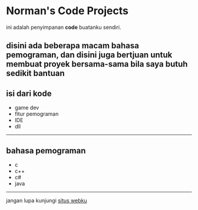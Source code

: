 # Norman's Code Projects
ini adalah penyimpanan **code** buatanku sendiri.

disini ada beberapa macam bahasa pemograman, dan disini juga bertjuan untuk membuat proyek bersama-sama bila saya butuh sedikit bantuan
---------------------
## isi dari kode
- game dev
- fitur pemograman
- IDE
- dll
---------------------
## bahasa pemograman
- c
- c++
- c#
- java
---------------------

jangan lupa kunjungi [situs webku](https://norman-andrianyah.github.io/id-id "Norman's GitHub Site")